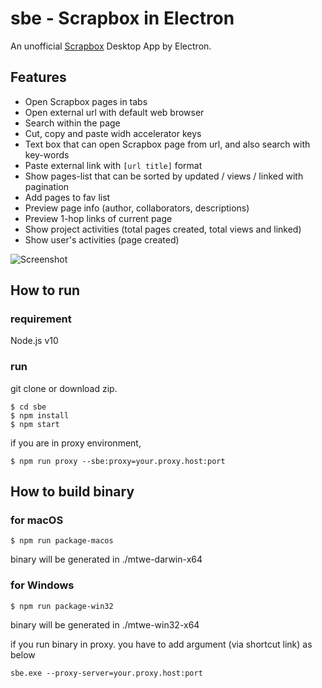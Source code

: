 # sbe - Scrapbox in Electron
An unofficial [Scrapbox](https://scrapbox.io) Desktop App by Electron.

## Features
- Open Scrapbox pages in tabs
- Open external url with default web browser
- Search within the page
- Cut, copy and paste widh accelerator keys
- Text box that can open Scrapbox page from url, and also search with key-words
- Paste external link with `[url title]` format
- Show pages-list that can be sorted by updated / views / linked with pagination
- Add pages to fav list
- Preview page info (author, collaborators, descriptions)
- Preview 1-hop links of current page
- Show project activities (total pages created, total views and linked)
- Show user's activities (page created)

![Screenshot](https://user-images.githubusercontent.com/2092183/50725987-ceb89980-1149-11e9-9017-fb7186ce00b1.gif)

## How to run
### requirement
Node.js v10

### run
git clone or download zip.

```
$ cd sbe
$ npm install
$ npm start
```

if you are in proxy environment,

```
$ npm run proxy --sbe:proxy=your.proxy.host:port
```

## How to build binary

### for macOS
```
$ npm run package-macos
```

binary will be generated in ./mtwe-darwin-x64

### for Windows
```
$ npm run package-win32
```

binary will be generated in ./mtwe-win32-x64

if you run binary in proxy. you have to add argument (via shortcut link) as below

```
sbe.exe --proxy-server=your.proxy.host:port
```